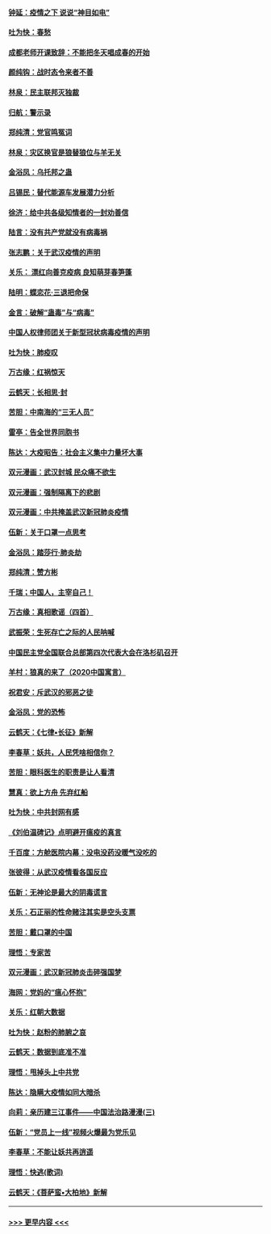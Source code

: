 #### [钟延：疫情之下 说说“神目如电”](../pages/nsc993/n11873121.md?t=02170133) 
#### [吐为快：春愁](../pages/nsc993/n11872801.md?t=02170133) 
#### [成都老师开课致辞：不能把冬天唱成春的开始](../pages/nsc993/n11872653.md?t=02170133) 
#### [颜纯钩：战时态令来者不善](../pages/nsc993/n11872011.md?t=02170133) 
#### [林泉：民主联邦灭独裁](../pages/nsc993/n11870998.md?t=02170133) 
#### [归航：警示录](../pages/nsc993/n11870963.md?t=02170133) 
#### [郑纯清：党官鸣冤词](../pages/nsc993/n11870938.md?t=02170133) 
#### [林泉：灾区换官是狼替狼位与羊无关](../pages/nsc993/n11870896.md?t=02170133) 
#### [金浴凤：乌托邦之蛊](../pages/nsc993/n11870879.md?t=02170133) 
#### [吕锡民：替代能源车发展潜力分析](../pages/nsc993/n11870656.md?t=02170133) 
#### [徐济：给中共各级知情者的一封劝善信](../pages/nsc993/n11868561.md?t=02170133) 
#### [陆言：没有共产党就没有病毒祸](../pages/nsc993/n11868232.md?t=02170133) 
#### [张志鹏：关于武汉疫情的声明](../pages/nsc993/n11867182.md?t=02170133) 
#### [关乐： 漂红向善克疫病 良知萌芽春笋蓬](../pages/nsc993/n11865710.md?t=02170133) 
#### [陆明：蝶恋花‧三退把命保](../pages/nsc993/n11865673.md?t=02170133) 
#### [金言：破解“蛊毒”与“病毒”](../pages/nsc993/n11864103.md?t=02170133) 
#### [中国人权律师团关于新型冠状病毒疫情的声明](../pages/nsc993/n11864249.md?t=02170133) 
#### [吐为快：肺疫叹](../pages/nsc993/n11864027.md?t=02170133) 
#### [万古缘：红祸惊天](../pages/nsc993/n11864079.md?t=02170133) 
#### [云鹤天：长相思‧封](../pages/nsc993/n11864006.md?t=02170133) 
#### [苦胆：中南海的“三无人员”](../pages/nsc993/n11862997.md?t=02170133) 
#### [雷亭：告全世界同胞书](../pages/nsc993/n11862572.md?t=02170133) 
#### [陈达：大疫昭告：社会主义集中力量坏大事](../pages/nsc993/n11859419.md?t=02170133) 
#### [双元漫画：武汉封城 民众痛不欲生](../pages/nsc993/n11859287.md?t=02170133) 
#### [双元漫画：强制隔离下的悲剧](../pages/nsc993/n11859244.md?t=02170133) 
#### [双元漫画：中共掩盖武汉新冠肺炎疫情](../pages/nsc993/n11858249.md?t=02170133) 
#### [伍新：关于口罩一点思考](../pages/nsc993/n11859195.md?t=02170133) 
#### [金浴凤：踏莎行‧肺炎劫](../pages/nsc993/n11858227.md?t=02170133) 
#### [郑纯清：赞方彬](../pages/nsc993/n11856803.md?t=02170133) 
#### [千瑞；中国人，主宰自己！](../pages/nsc993/n11856793.md?t=02170133) 
#### [万古缘：真相歌谣（四首）](../pages/nsc993/n11856263.md?t=02170133) 
#### [武振荣：生死存亡之际的人民呐喊](../pages/nsc993/n11856256.md?t=02170133) 
#### [中国民主党全国联合总部第四次代表大会在洛杉矶召开](../pages/nsc993/n11856344.md?t=02170133) 
#### [羊村：狼真的来了（2020中国寓言）](../pages/nsc993/n11856229.md?t=02170133) 
#### [祝君安：斥武汉的邪恶之徒](../pages/nsc993/n11855861.md?t=02170133) 
#### [金浴凤：党的恐怖](../pages/nsc993/n11855849.md?t=02170133) 
#### [云鹤天：《七律▪长征》新解](../pages/nsc993/n11855479.md?t=02170133) 
#### [李春草：妖共，人民凭啥相信你？](../pages/nsc993/n11855196.md?t=02170133) 
#### [苦胆：眼科医生的职责是让人看清](../pages/nsc993/n11853840.md?t=02170133) 
#### [慧真：欲上方舟 先弃红船](../pages/nsc993/n11853483.md?t=02170133) 
#### [吐为快：中共封网有感](../pages/nsc993/n11852575.md?t=02170133) 
#### [《刘伯温碑记》点明避开瘟疫的真言](../pages/nsc993/n11852128.md?t=02170133) 
#### [千百度：方舱医院内幕：没电没药没暖气没吃的](../pages/nsc993/n11850211.md?t=02170133) 
#### [张彼得：从武汉疫情看各国反应](../pages/nsc993/n11850102.md?t=02170133) 
#### [伍新：无神论是最大的阴毒谎言](../pages/nsc993/n11846129.md?t=02170133) 
#### [关乐：石正丽的性命赌注其实是空头支票](../pages/nsc993/n11846109.md?t=02170133) 
#### [苦胆：戴口罩的中国](../pages/nsc993/n11845576.md?t=02170133) 
#### [理悟：专家苦](../pages/nsc993/n11845564.md?t=02170133) 
#### [双元漫画：武汉新冠肺炎击碎强国梦](../pages/nsc993/n11843320.md?t=02170133) 
#### [海网：党妈的“瘟心怀抱”](../pages/nsc993/n11840740.md?t=02170133) 
#### [关乐：红朝大数据](../pages/nsc993/n11840675.md?t=02170133) 
#### [吐为快：赵粉的肺腑之哀](../pages/nsc993/n11840618.md?t=02170133) 
#### [云鹤天：数据到底准不准](../pages/nsc993/n11840325.md?t=02170133) 
#### [理悟：甩掉头上中共党](../pages/nsc993/n11838826.md?t=02170133) 
#### [陈达：隐瞒大疫情如同大暗杀](../pages/nsc993/n11838771.md?t=02170133) 
#### [向莉：亲历建三江事件——中国法治路漫漫(三)](../pages/nsc993/n11831825.md?t=02170133) 
#### [伍新：“党员上一线”视频火爆最为党乐见](../pages/nsc993/n11838200.md?t=02170133) 
#### [李春草：不能让妖共再逍遥](../pages/nsc993/n11838102.md?t=02170133) 
#### [理悟：快逃(歌词)](../pages/nsc993/n11838083.md?t=02170133) 
#### [云鹤天：《菩萨蛮▪大柏地》新解](../pages/nsc993/n11838059.md?t=02170133) 

----
#### [ >>> 更早内容 <<< ](../indexes/nsc993-earlier.md)
